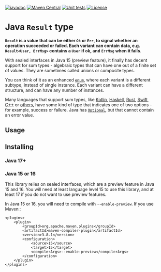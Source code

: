 
[![javadoc](https://javadoc.io/badge2/nl.markv/result/javadoc.svg)](https://javadoc.io/doc/nl.markv/result/latest/nl/markv/result/Result.html)
[![Maven Central](https://maven-badges.herokuapp.com/maven-central/nl.markv/result/badge.svg)](https://search.maven.org/artifact/nl.markv/result)
[![Unit tests](https://github.com/mverleg/java-result/actions/workflows/test.yml/badge.svg)](https://github.com/mverleg/java-result/actions/workflows/test.yml)
[![License](https://img.shields.io/badge/License-Apache_2.0-blue.svg)](./LICENSE.txt)

# Java `Result` type

**`Result` is a value that can be either `Ok` or `Err`, to signal whether an operation succeeded or failed. Each variant can contain data, e.g. `Result<User, ErrMsg>` contains a `User` if ok, and `ErrMsg` when it fails.**

With sealed interfaces in Java 15 (preview feature), it finally has decent support for sum types - algebraic types that can have one out of a finite set of values. They are sometimes called unions or composite types.

You can think of it as an enhanced [`enum`](https://docs.oracle.com/en/java/javase/13/language/switch-expressions.html), where each variant is a different subtype, instead of single instance. Each variant can have a different structure, and can have any number of instances.

Many languages that support sum types, like [Kotlin](https://kotlinlang.org/api/latest/jvm/stdlib/kotlin/-result/), [Haskell](https://hackage.haskell.org/package/base-4.14.1.0/docs/Data-Either.html), [Rust](https://doc.rust-lang.org/std/result/), [Swift](https://www.swiftbysundell.com/articles/the-power-of-result-types-in-swift/), [C++](https://bell0bytes.eu/expected/) or [others](https://en.wikipedia.org/wiki/Result_type), have some kind of type that indicates one of two options - for example, success or failure.  Java has [`Optional`](https://docs.oracle.com/javase/8/docs/api/java/util/Optional.html), but that cannot contain an error value.

## Usage



## Installing

### Java 17+



### Java 15 or 16

This library relies on sealed interfaces, which are a preview feature in Java 15 and 16. You will need at least language level 15 to use this library, and at least 17 if you do not want to use preview features.

In Java 15 or 16, you will need to compile with `--enable-preview`. If you use Maven::

    <plugins>
        <plugin>
            <groupId>org.apache.maven.plugins</groupId>
            <artifactId>maven-compiler-plugin</artifactId>
            <version>3.8.1</version>
            <configuration>
                <source>15</source>
                <target>15</target>
                <compilerArgs>--enable-preview</compilerArgs>
            </configuration>
        </plugin>
    </plugins>








